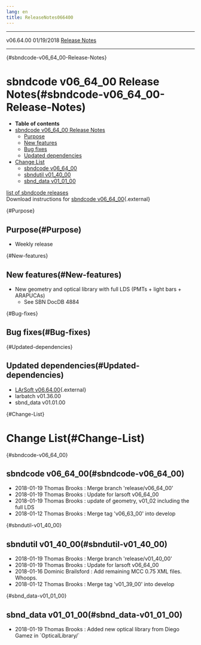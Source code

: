 ```yaml
---
lang: en
title: ReleaseNotes066400
---
```


  ----------- ------------ -- -- ------------------------------------------------------
  v06.64.00   01/19/2018         [Release Notes](ReleaseNotes066400.html)
  ----------- ------------ -- -- ------------------------------------------------------

{#sbndcode-v06_64_00-Release-Notes}

sbndcode v06\_64\_00 Release Notes(#sbndcode-v06_64_00-Release-Notes)
======================================================================================

-   **Table of contents**
-   [sbndcode v06\_64\_00 Release
    Notes](#sbndcode-v06_64_00-Release-Notes)
    -   [Purpose](#Purpose)
    -   [New features](#New-features)
    -   [Bug fixes](#Bug-fixes)
    -   [Updated dependencies](#Updated-dependencies)
-   [Change List](#Change-List)
    -   [sbndcode v06\_64\_00](#sbndcode-v06_64_00)
    -   [sbndutil v01\_40\_00](#sbndutil-v01_40_00)
    -   [sbnd\_data v01\_01\_00](#sbnd_data-v01_01_00)

[list of sbndcode
releases](List_of_SBND_code_releases.html)\
Download instructions for [sbndcode
v06\_64\_00](http://scisoft.fnal.gov/scisoft/bundles/sbnd/v06_64_00/sbndcode-v06_64_00.html){.external}

{#Purpose}

Purpose(#Purpose)
----------------------------------

-   Weekly release

{#New-features}

New features(#New-features)
--------------------------------------------

-   New geometry and optical library with full LDS (PMTs + light bars +
    ARAPUCAs)
    -   See SBN DocDB 4884

{#Bug-fixes}

Bug fixes(#Bug-fixes)
--------------------------------------

{#Updated-dependencies}

Updated dependencies(#Updated-dependencies)
------------------------------------------------------------

-   [LArSoft
    v06.64.00](https://cdcvs.fnal.gov/redmine/projects/larsoft/wiki/ReleaseNotes066400){.external}
-   larbatch v01.36.00
-   sbnd\_data v01.01.00

{#Change-List}

Change List(#Change-List)
==========================================

{#sbndcode-v06_64_00}

sbndcode v06\_64\_00(#sbndcode-v06_64_00)
----------------------------------------------------------

-   2018-01-19 Thomas Brooks : Merge branch \'release/v06\_64\_00\'
-   2018-01-19 Thomas Brooks : Update for larsoft v06\_64\_00
-   2018-01-19 Thomas Brooks : update of geometry, v01\_02 including the
    full LDS
-   2018-01-12 Thomas Brooks : Merge tag \'v06\_63\_00\' into develop

{#sbndutil-v01_40_00}

sbndutil v01\_40\_00(#sbndutil-v01_40_00)
----------------------------------------------------------

-   2018-01-19 Thomas Brooks : Merge branch \'release/v01\_40\_00\'
-   2018-01-19 Thomas Brooks : Update for larsoft v06\_64\_00
-   2018-01-16 Dominic Brailsford : Add remaining MCC 0.75 XML files.
    Whoops.
-   2018-01-12 Thomas Brooks : Merge tag \'v01\_39\_00\' into develop

{#sbnd_data-v01_01_00}

sbnd\_data v01\_01\_00(#sbnd_data-v01_01_00)
-------------------------------------------------------------

-   2018-01-19 Thomas Brooks : Added new optical library from Diego
    Gamez in \`OpticalLibrary/\`
